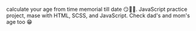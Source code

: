 calculate your age from time memorial till date 😏🫴🏽.
JavaScript practice project, mase with HTML, SCSS, and JavaScript.
Check dad's and mom's age too 😁 
